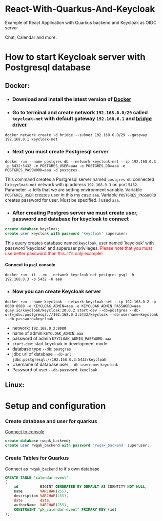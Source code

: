 # React-With-Quarkus-And-Keycloak
Example of React Application with Quarkus backend and Keycloak as OIDC server

Chat, Calendar and more.

# How to start Keycloak server with Postgresql database

## Docker:

- ### Download and install the latest version of [Docker](https://www.docker.com/)
- ### Go to terminal and create network `192.168.0.0/29` called `keycloak-net` with default gateway `192.168.0.1` and [bridge driver](https://docs.docker.com/network/bridge/)
```shell
docker network create -d bridge --subnet 192.168.0.0/29 --gateway 192.168.0.1 keycloak-net
```

- ### Next you must create Postgresql server
```shell
docker run --name postgres-db --network keycloak-net --ip 192.168.0.3 -p 5432:5432 -e POSTGRES_USER=aaa -e POSTGRES_DB=aaa -e POSTGRES_PASSWORD=aaa -d postgres
```
This command creates a Postgresql server named `postgres-db` connected to `keycloak-net` network with ip address `192.168.0.3` on port `5432`.
Parameter `-e` tells that we are setting environment variable. 
Variable `POSTGRES_USER` creates user in this my case `aaa`.
Variable `POSTGRES_PASSWORD` creates password for user. Must be specified. I used `aaa`.

- ### After creating Postgres server we must create user, password and database for keycloak to connect
```sql
create database keycloak;
create user keycloak with password 'keycloak' superuser;
```

This query creates database named `keycloak`, user named 'keycloak' with password 'keycloak' and superuser privileges.
<span style="color: red;weight: 500;">Please note that you must use better password than this. It's only example!</span>

#### Connect to `psql` console
```shell
docker run -it --rm --network keycloak-net postgres psql -h 192.168.0.3 -p 5432 -U aaa
```

- ### Now you can create Keycloak server
```shell
docker run --name keycloak --network keycloak-net --ip 192.168.0.2 -p 8080:8080 -e KEYCLOAK_ADMIN=aaa -e KEYCLOAK_ADMIN_PASSWORD=aaa  quay.io/keycloak/keycloak:20.0.2 start-dev --db=postgres --db-url=jdbc:postgresql://192.168.0.3:5432/keycloak --db-username=keycloak --db-password=keycloak
```

* network: `192.168.0.2:8080`
* name of admin `KEYCLOAK_ADMIN`: `aaa`
* password of admin `KEYCLOAK_ADMIN_PASSWORD`: `aaa`
* `start-dev`: start keycloak in development mode
* database type `--db`: `postgres`
* jdbc url of database `--db-url`: `jdbc:postgresql://192.168.0.3:5432/keycloak`
* Username of database user `--db-username`: `keycloak`
* Password of user `--db-password`: `keycloak`

## Linux:

# Setup and configuration

### Create database and user for quarkus
[Connect to console](https://github.com/oravagamer/React-With-Quarkus-And-Keycloak#connect-to-psql-console)
```sql
create database rwqak_backend;
create user rwqak_backend with password 'rwqak_backend' superuser;
```

### Create Tables for Quarkus 

Connect as `rwqak_backend` to it's own database

```sql
CREATE TABLE "calendar-event"
(
    id          BIGINT GENERATED BY DEFAULT AS IDENTITY NOT NULL,
    name        VARCHAR(255),
    description VARCHAR(255),
    date        date,
    authorName  VARCHAR(255),
    CONSTRAINT "pk_calendar-event" PRIMARY KEY (id)
);
```


